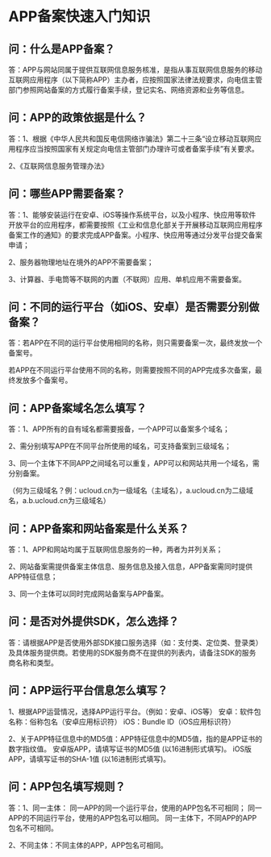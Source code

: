 # APP备案快速入门知识



## 问：什么是APP备案？

答：APP与网站同属于提供互联网信息服务核准，是指从事互联网信息服务的移动互联网应用程序（以下简称APP）主办者，应按照国家法律法规要求，向电信主管部门参照网站备案的方式履行备案手续，登记实名、网络资源和业务等信息。



## 问：APP的政策依据是什么？

答：1、根据《中华人民共和国反电信网络诈骗法》第二十三条“设立移动互联网应用程序应当按照国家有关规定向电信主管部门办理许可或者备案手续”有关要求。

2、《互联网信息服务管理办法》



## 问：哪些APP需要备案？

答：1、能够安装运行在安卓、iOS等操作系统平台，以及小程序、快应用等软件开放平台的应用程序，都需要按照《工业和信息化部关于开展移动互联网应用程序备案工作的通知》的要求完成APP备案。小程序、快应用等通过分发平台提交备案申请；

2、服务器物理地址在境外的APP不需要备案；

3、计算器、手电筒等不联网的内置（不联网）应用、单机应用不需要备案。



## 问：不同的运行平台（如iOS、安卓）是否需要分别做备案？

答：若APP在不同的运行平台使用相同的名称，则只需要备案一次，最终发放一个备案号。

若APP在不同运行平台使用不同的名称，则需要按照不同的APP完成多次备案，最终发放多个备案号。



## 问：APP备案域名怎么填写？

答：1、APP所有的自有域名都需要报备，一个APP可以备案多个域名；

2、需分别填写APP在不同平台所使用的域名，可支持备案到三级域名；

3、同一个主体下不同APP之间域名可以重复，APP可以和网站共用一个域名，需分别备案。

（何为三级域名？例：ucloud.cn为一级域名（主域名），a.ucloud.cn为二级域名，a.b.ucloud.cn为三级域名）



## 问：APP备案和网站备案是什么关系？

答：1、APP和网站均属于互联网信息服务的一种，两者为并列关系；

2、网站备案需提供备案主体信息、服务信息及接入信息，APP备案需同时提供APP特征信息；

3、同一个主体可以同时完成网站备案与APP备案。



## 问：是否对外提供SDK，怎么选择？

答：请根据APP是否使用外部SDK接口服务选择（如：支付类、定位类、登录类）及具体服务提供商。若使用的SDK服务商不在提供的列表内，请备注SDK的服务商名称和类型。



## 问：APP运行平台信息怎么填写？

1、根据APP运营情况，选择APP运行平台。（例如：安卓、iOS等）
安卓：软件包名称：俗称包名（安卓应用标识符）
iOS：Bundle ID（iOS应用标识符）

2、关于APP特征信息中的MD5值：APP特征信息中的MD5值，指的是APP证书的数字指纹值。
安卓版APP，请填写证书的MD5值 (以16进制形式填写)。
iOS版APP，请填写证书的SHA-1值 (以16进制形式填写)。



## 问：APP包名填写规则？

答：1、同一主体：
同一APP的同一个运行平台，使用的APP包名不可相同；
同一APP的不同运行平台，使用的APP包名可以相同。
同一主体下，不同APP的APP包名不可相同。

2、不同主体：不同主体的APP，APP包名可相同。